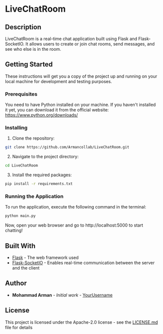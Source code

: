 # LiveChatRoom

## Description

LiveChatRoom is a real-time chat application built using Flask and Flask-SocketIO. It allows users to create or join chat rooms, send messages, and see who else is in the room.

## Getting Started

These instructions will get you a copy of the project up and running on your local machine for development and testing purposes.

### Prerequisites

You need to have Python installed on your machine. If you haven't installed it yet, you can download it from the official website: https://www.python.org/downloads/

### Installing

1. Clone the repository:

```bash
git clone https://github.com/Armancollab/LiveChatRoom.git
```

2. Navigate to the project directory:

```bash
cd LiveChatRoom
```

3. Install the required packages:

```bash
pip install -r requirements.txt
```

### Running the Application

To run the application, execute the following command in the terminal:

```bash
python main.py
```

Now, open your web browser and go to http://localhost:5000 to start chatting!

## Built With

* [Flask](https://flask.palletsprojects.com/) - The web framework used
* [Flask-SocketIO](https://flask-socketio.readthedocs.io/) - Enables real-time communication between the server and the client

## Author

* **Mohammad Arman** - *Initial work* - [YourUsername](https://github.com/Armancollab)

## License

This project is licensed under the Apache-2.0 license - see the [LICENSE.md](LICENSE.md) file for details
